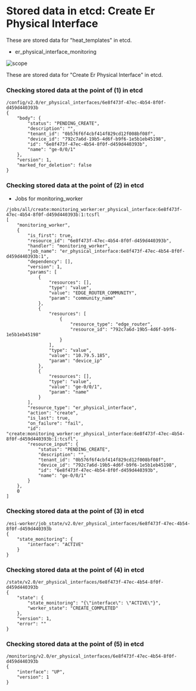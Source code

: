 # Stored data in etcd: Create Er Physical Interface

These are stored data for "heat_templates" in etcd.

* er_physical_interface_monitoring

![scope](../../images/esi_interface.010.png)

These are stored data for "Create Er Physical Interface" in etcd.

### Checking stored data at the point of (1) in etcd

```
/config/v2.0/er_physical_interfaces/6e8f473f-47ec-4b54-8f0f-d459d440393b
{
    "body": {
        "status": "PENDING_CREATE", 
        "description": "", 
        "tenant_id": "0b576f6f4cbf414f829cd12f008bf08f", 
        "device_id": "792c7a6d-19b5-4d6f-b9f6-1e5b1eb45198", 
        "id": "6e8f473f-47ec-4b54-8f0f-d459d440393b", 
        "name": "ge-0/0/1"
    }, 
    "version": 1, 
    "marked_for_deletion": false
}
```

### Checking stored data at the point of (2) in etcd

* Jobs for monitoring_worker
```
/jobs/all/create:monitoring_worker:er_physical_interface:6e8f473f-47ec-4b54-8f0f-d459d440393b:1:tcsfl
[
    "monitoring_worker", 
    {
        "is_first": true, 
        "resource_id": "6e8f473f-47ec-4b54-8f0f-d459d440393b", 
        "handler": "monitoring_worker", 
        "job_name": "er_physical_interface:6e8f473f-47ec-4b54-8f0f-d459d440393b:1", 
        "dependency": [], 
        "version": 1, 
        "params": [
            {
                "resources": [], 
                "type": "value", 
                "value": "EDGE_ROUTER_COMMUNITY", 
                "param": "community_name"
            }, 
            {
                "resources": [
                    {
                        "resource_type": "edge_router", 
                        "resource_id": "792c7a6d-19b5-4d6f-b9f6-1e5b1eb45198"
                    }
                ], 
                "type": "value", 
                "value": "10.79.5.185", 
                "param": "device_ip"
            }, 
            {
                "resources": [], 
                "type": "value", 
                "value": "ge-0/0/1", 
                "param": "name"
            }
        ], 
        "resource_type": "er_physical_interface", 
        "action": "create", 
        "is_last": true, 
        "on_failure": "fail", 
        "id": "create:monitoring_worker:er_physical_interface:6e8f473f-47ec-4b54-8f0f-d459d440393b:1:tcsfl", 
        "resource_input": {
            "status": "PENDING_CREATE", 
            "description": "", 
            "tenant_id": "0b576f6f4cbf414f829cd12f008bf08f", 
            "device_id": "792c7a6d-19b5-4d6f-b9f6-1e5b1eb45198", 
            "id": "6e8f473f-47ec-4b54-8f0f-d459d440393b", 
            "name": "ge-0/0/1"
        }
    }, 
    0
]
```

### Checking stored data at the point of (3) in etcd

```
/esi-worker/job_state/v2.0/er_physical_interfaces/6e8f473f-47ec-4b54-8f0f-d459d440393b
{
    "state_monitoring": {
        "interface": "ACTIVE"
    }
}
```

### Checking stored data at the point of (4) in etcd

```
/state/v2.0/er_physical_interfaces/6e8f473f-47ec-4b54-8f0f-d459d440393b
{
    "state": {
        "state_monitoring": "{\"interface\": \"ACTIVE\"}", 
        "worker_state": "CREATE_COMPLETED"
    }, 
    "version": 1, 
    "error": ""
}
```

### Checking stored data at the point of (5) in etcd

```
/monitoring/v2.0/er_physical_interfaces/6e8f473f-47ec-4b54-8f0f-d459d440393b
{
    "interface": "UP", 
    "version": 1
}
```
